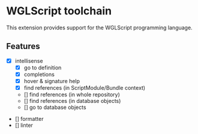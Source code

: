 # WGLScript toolchain

This extension provides support for the WGLScript programming language.

## Features

- [x] intellisense
	- [x] go to definition
	- [x] completions
	- [x] hover & signature help
	- [x] find references (in ScriptModule/Bundle context)
	- [] find references (in whole repository)
	- [] find references (in database objects)
	- [] go to database objects
- [] formatter
- [] linter
